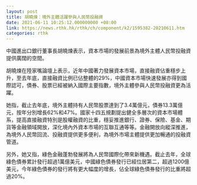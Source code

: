 ```yaml
---
layout: post
title: 胡曉煉：境外主體活躍參與人民幣投融資
date: 2021-06-11 10:25:12.000000000 +08:00
link: https://news.rthk.hk/rthk/ch/component/k2/1595382-20210611.htm
categories: rthk
---
```


中國進出口銀行董事長胡曉煉表示，資本市場的發展前景為境外主體人民幣投融資提供廣闊的空間。

胡曉煉在陸家嘴論壇上表示，近年中國著力發展資本市場，直接融資佔重穩步上升，至去年底，直接融資比例已佔整體的29%，中國資本市場快速發展亦得到國際認可，債券、股票已經被納入國際主要指數，境外主體參與人民幣投融資更為活躍。

她指，截止去年底，境外主體持有人民幣股票達到了3.4萬億元，債券13.3萬億元，按年分別增長62%和47%。國家十四五規劃提出健全多層次的資本市場體系，提高直接融資特別是股權融資的比重，穩妥推進銀行、證券、保險、基金、期貨等金融領域開放，深化境內外資本市場的互聯互通等等。金融開放向縱深推進，為境外人民幣回流、投融資提供更多便利，為境外市場主體提供更加暢通的投融資管道。

另外，她又指，綠色金融蓬勃發展將為人民幣國際化帶來新機遇。截止去年，全球綠色債券累計發行超過1萬億美元，中國綠色債券發行已經位居第二，超過1200億美元，今年綠色債券的發行將有更大幅度的增長，佔全球綠色債券發行的比重將超過20%。
